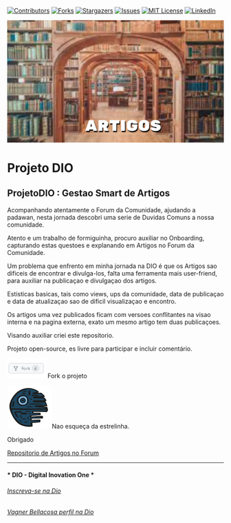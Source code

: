 <!-- PROJECT SHIELDS -->

[![Contributors][contributors-shield]][contributors-url]
[![Forks][forks-shield]][forks-url]
[![Stargazers][stars-shield]][stars-url]
[![Issues][issues-shield]][issues-url]
[![MIT License][license-shield]][license-url]
[![LinkedIn][linkedin-shield]][linkedin-url]

<!-- PROJECT LOGO -->

![Digital Innovation One: Gestao Smart de Artigos](WorkInProgress/Image/ArtigoLibrary.png "Gestao Smart de Artigos ")


# Projeto DIO   

## ProjetoDIO :  Gestao Smart de Artigos  

Acompanhando atentamente o Forum da Comunidade, ajudando a padawan, nesta jornada descobri uma serie de Duvidas Comuns a nossa comunidade.

Atento e um trabalho de formiguinha, procuro auxiliar no Onboarding, capturando estas questoes e explanando em Artigos no Forum da Comunidade.

Um problema que enfrento em minha jornada na DIO é que os Artigos sao dificeis de encontrar e divulga-los, falta uma ferramenta mais user-friend, para auxiliar na publicaçao e divulgaçao dos artigos.

Estisticas basicas, tais como views, ups da comunidade, data de publicaçao e data de atualizaçao sao de dificil visualizaçao e encontro.

Os artigos uma vez publicados ficam com versoes conflitantes na visao interna e na pagina externa, exato um mesmo artigo tem duas publicaçoes.

Visando auxiliar criei este repositorio.

Projeto open-source, es livre para participar e incluir comentário.

![fork](WorkInProgress/Image/fork.png) Fork o projeto

![DeathStar](WorkInProgress/Image/DeathStar.png)Nao esqueça da estrelinha.

Obrigado

[Repositorio de Artigos no Forum](WorkInProgress)

---

#### * DIO - Digital Inovation One *
######  [Inscreva-se na Dio](https://digitalinnovation.one/sign-up?ref=R5J3ZLTIFS)  

######  [Vagner Bellacosa perfil na Dio](https://web.dio.me/users/vagnerbellacosa?tab=achievements)  

<!-- MARKDOWN LINKS & IMAGES -->
<!-- https://www.markdownguide.org/basic-syntax/#reference-style-links -->
[contributors-shield]: https://img.shields.io/github/contributors/VagnerBellacosa/ProjetoDIO_BASECAMP.svg?style=for-the-badge
[contributors-url]: https://github.com/VagnerBellacosa/ProjetoDIO_BASECAMP/graphs/contributors
[forks-shield]: https://img.shields.io/github/forks/VagnerBellacosa/ProjetoDIO_BASECAMP.svg?style=for-the-badge
[forks-url]: https://github.com/VagnerBellacosa/ProjetoDIO_BASECAMP/network/members
[stars-shield]: https://img.shields.io/github/stars/VagnerBellacosa/ProjetoDIO_BASECAMP.svg?style=for-the-badge
[stars-url]: https://github.com/VagnerBellacosa/ProjetoDIO_BASECAMP/stargazers
[issues-shield]: https://img.shields.io/github/issues/VagnerBellacosa/ProjetoDIO_BASECAMP.svg?style=for-the-badge
[issues-url]: https://github.com/VagnerBellacosa/ProjetoDIO_BASECAMP/issues
[license-shield]: https://img.shields.io/github/license/VagnerBellacosa/ProjetoDIO_BASECAMP.svg?style=for-the-badge
[license-url]: https://github.com/VagnerBellacosa/ProjetoDIO_BASECAMP/blob/master/LICENSE.txt
[linkedin-shield]: https://img.shields.io/badge/-LinkedIn-black.svg?style=for-the-badge&logo=linkedin&colorB=555
[linkedin-url]: https://www.linkedin.com/in/VagnerBellacosa/
[product-screenshot]: WorkInProgress/Image/ArtigoLibrary.png